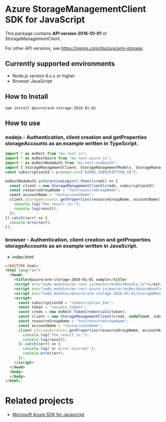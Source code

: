 # Azure StorageManagementClient SDK for JavaScript
This package contains **API version 2016-01-01** of StorageManagementClient.

For other API versions, see https://npmjs.com/@azure/arm-storage.

## Currently supported environments
- Node.js version 6.x.x or higher
- Browser JavaScript

## How to Install
```
npm install @azure/arm-storage-2016-01-01
```


## How to use

### nodejs - Authentication, client creation and getProperties storageAccounts as an example written in TypeScript.

```ts
import * as msRest from "ms-rest-js";
import * as msRestAzure from "ms-rest-azure-js";
import * as msRestNodeAuth from "ms-rest-nodeauth";
import { StorageManagementClient, StorageManagementModels, StorageManagementMappers } from "@azure/arm-storage-2016-01-01";
const subscriptionId = process.env["AZURE_SUBSCRIPTION_ID"];

msRestNodeAuth.interactiveLogin().then((creds) => {
  const client = new StorageManagementClient(creds, subscriptionId);
  const resourceGroupName = "testresourceGroupName";
  const accountName = "testaccountName";
  client.storageAccounts.getProperties(resourceGroupName, accountName).then((result) => {
    console.log("The result is:");
    console.log(result);
  });
}).catch((err) => {
  console.error(err);
});
```

### browser - Authentication, client creation and getProperties storageAccounts as an example written in JavaScript.

- index.html
```html
<!DOCTYPE html>
<html lang="en">
  <head>
    <title>@azure/arm-storage-2016-01-01 sample</title>
    <script src="node_modules/ms-rest-js/master/msRestBundle.js"></script>
    <script src="node_modules/ms-rest-azure-js/master/msRestAzureBundle.js"></script>
    <script src="node_modules/@azure/arm-storage-2016-01-01/storageManagementClientBundle.js"></script>
    <script>
      const subscriptionId = "<Subscription_Id>";
      const token = "<access_token>";
      const creds = new msRest.TokenCredentials(token);
      const client = new StorageManagementClient(creds, undefined, subscriptionId);
      const resourceGroupName = "testresourceGroupName";
      const accountName = "testaccountName";
      client.storageAccounts.getProperties(resourceGroupName, accountName).then((result) => {
        console.log("The result is:");
        console.log(result);
      }).catch((err) => {
        console.log('An error ocurred:');
        console.error(err);
      });
    </script>
  </head>
  <body>
  </body>
</html>
```

# Related projects
 - [Microsoft Azure SDK for Javascript](https://github.com/Azure/azure-sdk-for-js)
